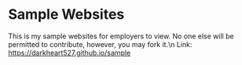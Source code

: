 # Sample Websites
This is my sample websites for employers to view. No one else will be permitted to contribute, however, you may fork it.\n
Link: https://darkheart527.github.io/sample
